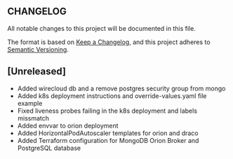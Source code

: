 ## CHANGELOG

All notable changes to this project will be documented in this file.

The format is based on [Keep a Changelog](https://keepachangelog.com/en/1.0.0/),
and this project adheres to [Semantic Versioning](https://semver.org/spec/v2.0.0.html).

## [Unreleased]

- Added wirecloud db and a remove postgres security group from mongo
- Added k8s deployment instructions and override-values.yaml file example
- Fixed liveness probes failing in the k8s deployment and labels missmatch
- Added envvar to orion deployment
- Added HorizontalPodAutoscaler templates for orion and draco
- Added Terraform configuration for MongoDB Orion Broker and PostgreSQL database

